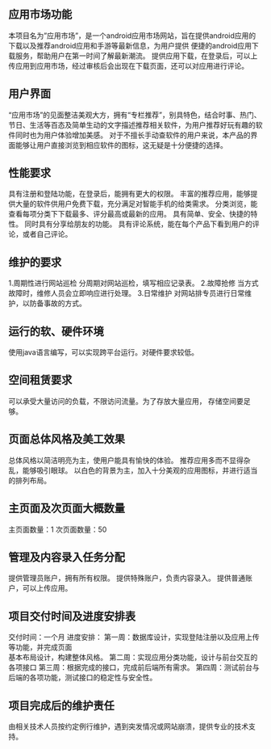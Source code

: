 应用市场功能
----------------------------
本项目名为”应用市场”，是一个android应用市场网站，旨在提供android应用的下载以及推荐android应用和手游等最新信息，为用户提供 便捷的android应用下载服务，帮助用户在第一时间了解最新潮流。
提供应用下载，在登录后，可以上传应用到应用市场，经过审核后会出现在下载页面，还可以对应用进行评论。

用户界面
----------------------------
“应用市场”的见面整洁美观大方，拥有“专栏推荐”，别具特色，结合时事、热门、节日、生活等百态及简单生动的文字描述推荐相关软件，为用户推荐好玩有趣的软件同时也为用户体验增加美感。
对于不擅长手动查软件的用户来说，本产品的界面能够让用户直接浏览到相应软件的图标，这无疑是十分便捷的选择。

性能要求
----------------------------
具有注册和登陆功能，在登录后，能拥有更大的权限。
丰富的推荐应用，能够提供大量的软件供用户免费下载，充分满足对智能手机的给类需求。
分类浏览，能查看每项分类下下载最多、评分最高或最新的应用。
具有简单、安全、快捷的特性。
同时具有分享给朋友的功能。
具有评论系统，能在每个产品下看到用户的评论，或者自己评论。

维护的要求
----------------------------
1.周期性进行网站巡检
分周期对网站巡检，填写相应记录表。
2.故障抢修
当方式故障时，维修人员会立即响应进行处理。
3.日常维护
对网站排专员进行日常维护，以防备事故的方式。

运行的软、硬件环境
----------------------------
使用java语言编写，可以实现跨平台运行。对硬件要求较低。

空间租赁要求
----------------------------
可以承受大量访问的负载，不限访问流量。为了存放大量应用，
存储空间要足够。

页面总体风格及美工效果
----------------------------
总体风格以简洁明亮为主，使用户能具有愉快的体验。
推荐应用多而不显得杂乱，能够吸引眼球。
以白色的背景为主，加入十分美观的应用图标，并进行适当的排列布局。

主页面及次页面大概数量
----------------------------
主页面数量：1
次页面数量：50

管理及内容录入任务分配
----------------------------
提供管理员账户，拥有所有权限。
提供特殊账户，负责内容录入。
提供普通账户，可以上传应用。

项目交付时间及进度安排表
----------------------------
交付时间：一个月
进度安排：
第一周：数据库设计，实现登陆注册以及应用上传等功能，并完成页面       
        基本布局设计，构建整体风格。
第二周：实现应用分类功能，设计与前台交互的各项接口
第三周：根据完成的接口，完成前后端所有需求。
第四周：测试前台与后端的各项功能，测试接口的稳定性与安全性。

项目完成后的维护责任
----------------------------
由相关技术人员按约定例行维护，遇到突发情况或网站崩溃，提供专业的技术支持。
